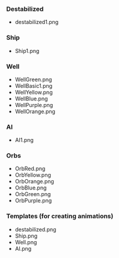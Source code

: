 ### Destabilized
* destabilized1.png
### Ship
* Ship1.png
### Well
* WellGreen.png
* WellBasic1.png
* WellYellow.png
* WellBlue.png
* WellPurple.png
* WellOrange.png
### AI
* AI1.png
### Orbs
* OrbRed.png
* OrbYellow.png
* OrbOrange.png
* OrbBlue.png
* OrbGreen.png
* OrbPurple.png
### Templates (for creating animations)
* destabilized.png
* Ship.png
* Well.png
* AI.png
